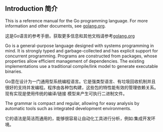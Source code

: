 ## Introduction 简介

This is a reference manual for the Go programming language. For more information and other documents, see [golang.org](http://golang.org).

这是Go语言的参考手册。获取更多信息和其他文档请参考[golang.org](http://golang.org)

Go is a general-purpose language designed with systems programming in mind. It is strongly typed and garbage-collected and has explicit support for concurrent programming. Programs are constructed from packages, whose properties allow efficient management of dependencies. The existing implementations use a traditional compile/link model to generate executable binaries.

Go意在设计为一门通用型系统编程语言。它是强类型语言、有垃圾回收机制并且很好的支持并发编程。程序由各种包构建，这些包的特性能有效的管理依赖关系。现有实现是使用传统的编译/链接 模型来产生可执行二进制文件。

The grammar is compact and regular, allowing for easy analysis by automatic tools such as integrated development environments.

它的语法是简洁而通用的，能够很容易让自动化工具进行分析，例如:集成开发环境。